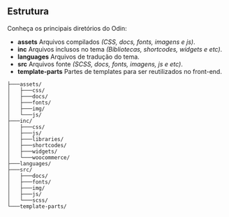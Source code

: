 ## Estrutura

Conheça os principais diretórios do Odin:

* **assets** Arquivos compilados _(CSS, docs, fonts, imagens e js)_.
* **inc** Arquivos inclusos no tema _(Bibliotecas, shortcodes, widgets e etc)_.
* **languages** Arquivos de tradução do tema.
* **src** Arquivos fonte _(SCSS, docs, fonts, imagens, js e etc)_.
* **template-parts** Partes de templates para ser reutilizados no front-end.

```
├───assets/
│   ├───css/
│   ├───docs/
│   ├───fonts/
│   ├───img/
│   └───js/
├───inc/
│   ├───css/
│   ├───js/
│   ├───libraries/
│   ├───shortcodes/
│   ├───widgets/
│   └───woocommerce/
├───languages/
├───src/
│   ├───docs/
│   ├───fonts/
│   ├───img/
│   ├───js/
│   └───scss/
└───template-parts/
```
